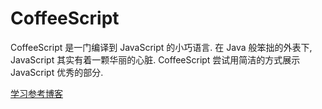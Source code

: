 # CoffeeScript
CoffeeScript 是一门编译到 JavaScript 的小巧语言. 在 Java 般笨拙的外表下, JavaScript 其实有着一颗华丽的心脏. CoffeeScript 尝试用简洁的方式展示 JavaScript 优秀的部分.


[学习参考博客](https://blog.csdn.net/sysuzjz/article/details/48470289)